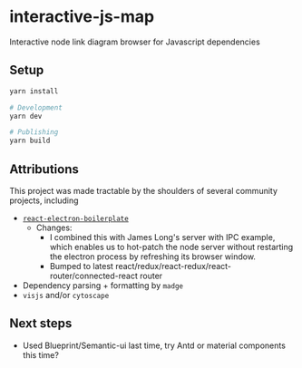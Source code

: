 # interactive-js-map

Interactive node link diagram browser for Javascript dependencies

## Setup

```bash
yarn install

# Development
yarn dev

# Publishing
yarn build
```

## Attributions

This project was made tractable by the shoulders of several community projects, including

- [`react-electron-boilerplate`](https://github.com/electron-react-boilerplate)
  - Changes:
    - I combined this with James Long's server with IPC example, which enables us to hot-patch the node server without restarting the electron process by refreshing its browser window.
    - Bumped to latest react/redux/react-redux/react-router/connected-react router
- Dependency parsing + formatting by `madge`
- `visjs` and/or `cytoscape`

## Next steps

- Used Blueprint/Semantic-ui last time, try Antd or material components this time?
